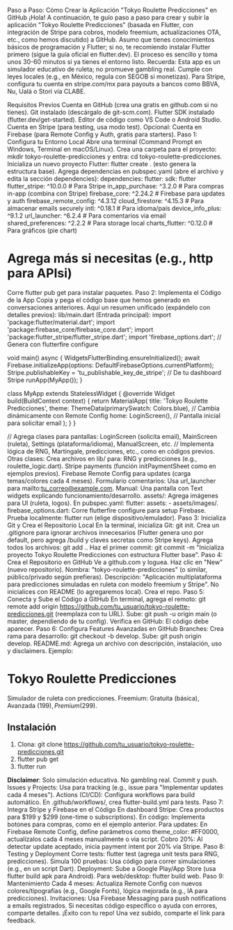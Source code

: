 


Paso a Paso: Cómo Crear la Aplicación "Tokyo Roulette Predicciones" en GitHub
¡Hola! A continuación, te guío paso a paso para crear y subir la aplicación "Tokyo Roulette Predicciones" (basada en Flutter, con integración de Stripe para cobros, modelo freemium, actualizaciones OTA, etc., como hemos discutido) a GitHub. Asumo que tienes conocimientos básicos de programación y Flutter; si no, te recomiendo instalar Flutter primero (sigue la guía oficial en flutter.dev). El proceso es sencillo y toma unos 30-60 minutos si ya tienes el entorno listo.
Recuerda: Esta app es un simulador educativo de ruleta; no promueve gambling real. Cumple con leyes locales (e.g., en México, regula con SEGOB si monetizas). Para Stripe, configura tu cuenta en stripe.com/mx para payouts a bancos como BBVA, Nu, Ualá o Stori vía CLABE.

Requisitos Previos
Cuenta en GitHub (crea una gratis en github.com si no tienes).
Git instalado (descárgalo de git-scm.com).
Flutter SDK instalado (flutter.dev/get-started).
Editor de código como VS Code o Android Studio.
Cuenta en Stripe (para testing, usa modo test).
Opcional: Cuenta en Firebase (para Remote Config y Auth, gratis para starters).
Paso 1: Configura tu Entorno Local
Abre una terminal (Command Prompt en Windows, Terminal en macOS/Linux).
Crea una carpeta para el proyecto: mkdir tokyo-roulette-predicciones y entra: cd tokyo-roulette-predicciones.
Inicializa un nuevo proyecto Flutter: flutter create . (esto genera la estructura base).
Agrega dependencias en pubspec.yaml (abre el archivo y edita la sección dependencies):
dependencies:
  flutter:
    sdk: flutter
  flutter_stripe: ^10.0.0  # Para Stripe
  in_app_purchase: ^3.2.0  # Para compras in-app (combina con Stripe)
  firebase_core: ^2.24.2  # Firebase para updates y auth
  firebase_remote_config: ^4.3.12
  cloud_firestore: ^4.15.3  # Para almacenar emails securely
  intl: ^0.18.1  # Para idioma/país
  device_info_plus: ^9.1.2
  url_launcher: ^6.2.4  # Para comentarios via email
  shared_preferences: ^2.2.2  # Para storage local
  charts_flutter: ^0.12.0  # Para gráficos (pie chart)
  # Agrega más si necesitas (e.g., http para APIsi)
Corre flutter pub get para instalar paquetes.
Paso 2: Implementa el Código de la App
Copia y pega el código base que hemos generado en conversaciones anteriores. Aquí un resumen unificado (expándelo con detalles previos):
lib/main.dart (Entrada principal):
import 'package:flutter/material.dart';
import 'package:firebase_core/firebase_core.dart';
import 'package:flutter_stripe/flutter_stripe.dart';
import 'firebase_options.dart';  // Genera con flutterfire configure

void main() async {
  WidgetsFlutterBinding.ensureInitialized();
  await Firebase.initializeApp(options: DefaultFirebaseOptions.currentPlatform);
  Stripe.publishableKey = 'tu_publishable_key_de_stripe';  // De tu dashboard Stripe
  runApp(MyApp());
}

class MyApp extends StatelessWidget {
  @override
  Widget build(BuildContext context) {
    return MaterialApp(
      title: 'Tokyo Roulette Predicciones',
      theme: ThemeData(primarySwatch: Colors.blue),  // Cambia dinámicamente con Remote Config
      home: LoginScreen(),  // Pantalla inicial para solicitar email
    );
  }
}

// Agrega clases para pantallas: LoginScreen (solicita email), MainScreen (ruleta), Settings (plataforma/idioma), ManualScreen, etc.
// Implementa lógica de RNG, Martingale, predicciones, etc., como en códigos previos.
Otras clases: Crea archivos en lib/ para:
RNG y predicciones (e.g., roulette_logic.dart).
Stripe payments (función initPaymentSheet como en ejemplos previos).
Firebase Remote Config para updates (carga temas/colores cada 4 meses).
Formulario comentarios: Usa url_launcher para mailto:tu_correo@example.com.
Manual: Una pantalla con Text widgets explicando funcionamiento/desarrollo.
assets/: Agrega imágenes para UI (ruleta, logos). En pubspec.yaml: flutter: assets: - assets/images/.
firebase_options.dart: Corre flutterfire configure para setup Firebase.
Prueba localmente: flutter run (elige dispositivo/emulador).
Paso 3: Inicializa Git y Crea el Repositorio Local
En la terminal, inicializa Git: git init.
Crea un .gitignore para ignorar archivos innecesarios (Flutter genera uno por default, pero agrega /build y claves secretas como Stripe keys).
Agrega todos los archivos: git add ..
Haz el primer commit: git commit -m "Inicializa proyecto Tokyo Roulette Predicciones con estructura Flutter base".
Paso 4: Crea el Repositorio en GitHub
Ve a github.com y loguea.
Haz clic en "New" (nuevo repositorio).
Nombra: "tokyo-roulette-predicciones" (o similar, público/privado según prefieras).
Descripción: "Aplicación multiplataforma para predicciones simuladas en ruleta con modelo freemium y Stripe".
No inicialices con README (lo agregaremos local).
Crea el repo.
Paso 5: Conecta y Sube el Código a GitHub
En terminal, agrega el remoto: git remote add origin https://github.com/tu_usuario/tokyo-roulette-predicciones.git (reemplaza con tu URL).
Sube: git push -u origin main (o master, dependiendo de tu config).
Verifica en GitHub: El código debe aparecer.
Paso 6: Configura Features Avanzadas en GitHub
Branches: Crea rama para desarrollo: git checkout -b develop. Sube: git push origin develop.
README.md: Agrega un archivo con descripción, instalación, uso y disclaimers. Ejemplo:
# Tokyo Roulette Predicciones

Simulador de ruleta con predicciones. Freemium: Gratuita (básica), Avanzada ($199), Premium ($299).

## Instalación
1. Clona: git clone https://github.com/tu_usuario/tokyo-roulette-predicciones.git
2. flutter pub get
3. flutter run

**Disclaimer**: Solo simulación educativa. No gambling real.
Commit y push.
Issues y Projects: Usa para tracking (e.g., issue para "Implementar updates cada 4 meses").
Actions (CI/CD): Configura workflows para build automático. En .github/workflows/, crea flutter-build.yml para tests.
Paso 7: Integra Stripe y Firebase en el Código
En dashboard Stripe: Crea productos para $199 y $299 (one-time o subscriptions).
En código: Implementa botones para compras, como en el ejemplo anterior.
Para updates: En Firebase Remote Config, define parámetros como theme_color: #FF0000, actualízalos cada 4 meses manualmente o via script.
Cobro 20%: Al detectar update aceptado, inicia payment intent por 20% vía Stripe.
Paso 8: Testing y Deployment
Corre tests: flutter test (agrega unit tests para RNG, predicciones).
Simula 100 pruebas: Usa código para correr simulaciones (e.g., en un script Dart).
Deployment: Sube a Google Play/App Store (usa flutter build apk para Android). Para web/desktop: flutter build web.
Paso 9: Mantenimiento
Cada 4 meses: Actualiza Remote Config con nuevos colores/tipografías (e.g., Google Fonts), lógica mejorada (e.g., IA para predicciones).
Invitaciones: Usa Firebase Messaging para push notifications a emails registrados.
Si necesitas código específico o ayuda con errores, comparte detalles. ¡Éxito con tu repo! Una vez subido, comparte el link para feedback.















